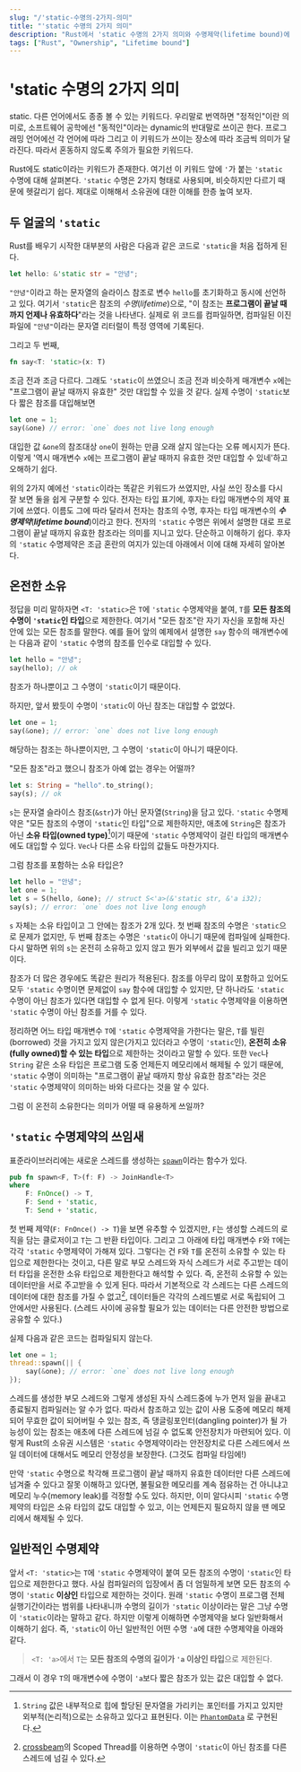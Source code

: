 ```yaml
---
slug: "/'static-수명의-2가지-의미"
title: "'static 수명의 2가지 의미"
description: "Rust에서 'static 수명의 2가지 의미와 수명제약(lifetime bound)에 대해"
tags: ["Rust", "Ownership", "Lifetime bound"]
---
```


# 'static 수명의 2가지 의미

static. 다른 언어에서도 종종 볼 수 있는 키워드다.
우리말로 번역하면 "정적인"이란 의미로, 소프트웨어 공학에선 "동적인"이라는 dynamic의 반대말로 쓰이곤 한다.
프로그래밍 언어에선 각 언어에 따라 그리고 이 키워드가 쓰이는 장소에 따라 조금씩 의미가 달라진다.
따라서 혼동하지 않도록 주의가 필요한 키워드다.

Rust에도 static이라는 키워드가 존재한다.
여기선 이 키워드 앞에 `'`가 붙는 `'static` 수명에 대해 살펴본다.
`'static` 수명은 2가지 형태로 사용되며, 비슷하지만 다르기 때문에 헷갈리기 쉽다.
제대로 이해해서 소유권에 대한 이해를 한층 높여 보자.

## 두 얼굴의 `'static`

Rust를 배우기 시작한 대부분의 사람은 다음과 같은 코드로 `'static`을 처음 접하게 된다.

```rust
let hello: &'static str = "안녕";
```

`"안녕"`이라고 하는 문자열의 슬라이스 참조로 변수 `hello`를 초기화하고 동시에 선언하고 있다.
여기서 `'static`은 참조의 _수명_(_lifetime_)으로,
"이 참조는 **프로그램이 끝날 때까지 언제나 유효하다**"라는 것을 나타낸다.
실제로 위 코드를 컴파일하면, 컴파일된 이진 파일에 `"안녕"`이라는 문자열 리터럴이 특정 영역에 기록된다.

그리고 두 번째,

```rust
fn say<T: 'static>(x: T)
```

조금 전과 조금 다르다.
그래도 `'static`이 쓰였으니 조금 전과 비슷하게 매개변수 `x`에는 "프로그램이 끝날 때까지 유효한" 것만 대입할 수 있을 것 같다.
실제 수명이 `'static`보다 짧은 참조를 대입해보면

```rust
let one = 1;
say(&one) // error: `one` does not live long enough
```

대입한 값 `&one`의 참조대상 `one`이 원하는 만큼 오래 살지 않는다는 오류 메시지가 뜬다.
이렇게 '역시 매개변수 `x`에는 프로그램이 끝날 때까지 유효한 것만 대입할 수 있네'하고 오해하기 쉽다.

위의 2가지 예에선 `'static`이라는 똑같은 키워드가 쓰였지만, 사실 쓰인 장소를 다시 잘 보면 둘을 쉽게 구분할 수 있다.
전자는 타입 표기에, 후자는 타입 매개변수의 제약 표기에 쓰였다.
이름도 그에 따라 달라서 전자는 참조의 수명, 후자는 타입 매개변수의 **_수명제약_**(**_lifetime bound_**)이라고 한다.
전자의 `'static` 수명은 위에서 설명한 대로 프로그램이 끝날 때까지 유효한 참조라는 의미를 지니고 있다. 단순하고 이해하기 쉽다.
후자의 `'static` 수명제약은 조금 혼란의 여지가 있는데 아래에서 이에 대해 자세히 알아본다.

## 온전한 소유

정답을 미리 말하자면 `<T: 'static>`은 `T`에 `'static` 수명제약을 붙여,
`T`를 **모든 참조의 수명이 `'static`인 타입**으로 제한한다.
여기서 "모든 참조"란 자기 자신을 포함해 자신 안에 있는 모든 참조를 말한다.
예를 들어 앞의 예제에서 설명한 `say` 함수의 매개변수에는 다음과 같이 `'static` 수명의 참조를 인수로 대입할 수 있다.

```rust
let hello = "안녕";
say(hello); // ok
```

참조가 하나뿐이고 그 수명이 `'static`이기 때문이다.

하지만, 앞서 봤듯이 수명이 `'static`이 아닌 참조는 대입할 수 없었다.

```rust
let one = 1;
say(&one); // error: `one` does not live long enough
```

해당하는 참조는 하나뿐이지만, 그 수명이 `'static`이 아니기 때문이다.

"모든 참조"라고 했으니 참조가 아예 없는 경우는 어떨까?

```rust
let s: String = "hello".to_string();
say(s); // ok
```

`s`는 문자열 슬라이스 참조(`&str`)가 아닌 문자열(`String`)을 담고 있다.
`'static` 수명제약은 "모든 참조의 수명이 `'static`인 타입"으로 제한하지만,
애초에 `String`은 참조가 아닌 **소유 타입(owned type)**[^1]이기 때문에
`'static` 수명제약이 걸린 타입의 매개변수에도 대입할 수 있다.
`Vec`나 다른 소유 타입의 값들도 마찬가지다.

그럼 참조를 포함하는 소유 타입은?

```rust
let hello = "안녕";
let one = 1;
let s = S(hello, &one); // struct S<'a>(&'static str, &'a i32);
say(s); // error: `one` does not live long enough
```

`s` 자체는 소유 타입이고 그 안에는 참조가 2개 있다.
첫 번째 참조의 수명은 `'static`으로 문제가 없지만,
두 번째 참조는 수명은 `'static`이 아니기 때문에 컴파일에 실패한다.
다시 말하면 위의 `s`는 온전히 소유하고 있지 않고 뭔가 외부에서 값을 빌리고 있기 때문이다.

참조가 더 많은 경우에도 똑같은 원리가 적용된다.
참조를 아무리 많이 포함하고 있어도 모두 `'static` 수명이면 문제없이 `say` 함수에 대입할 수 있지만,
단 하나라도 `'static` 수명이 아닌 참조가 있다면 대입할 수 없게 된다.
이렇게 `'static` 수명제약을 이용하면 `'static` 수명이 아닌 참조를 거를 수 있다.

정리하면 어느 타입 매개변수 `T`에 `'static` 수명제약을 가한다는 말은,
`T`를 빌린(borrowed) 것을 가지고 있지 않은(가지고 있더라고 수명이 `'static`인),
**온전히 소유(fully owned)할 수 있는 타입**으로 제한하는 것이라고 말할 수 있다.
또한 `Vec`나 `String` 같은 소유 타입은 프로그램 도중 언제든지 메모리에서 해제될 수 있기 때문에,
`'static` 수명이 의미하는 "프로그램이 끝날 때까지 항상 유효한 참조"라는 것은
`'static` 수명제약이 의미하는 바와 다르다는 것을 알 수 있다.

그럼 이 온전히 소유한다는 의미가 어떨 때 유용하게 쓰일까?

## `'static` 수명제약의 쓰임새

표준라이브러리에는 새로운 스레드를 생성하는
[`spawn`](https://doc.rust-lang.org/std/thread/fn.spawn.html)이라는 함수가 있다.

```rust
pub fn spawn<F, T>(f: F) -> JoinHandle<T>
where
    F: FnOnce() -> T,
    F: Send + 'static,
    T: Send + 'static,
```

첫 번째 제약(`F: FnOnce() -> T`)을 보면 유추할 수 있겠지만,
`F`는 생성할 스레드의 로직을 담는 클로저이고 `T`는 그 반환 타입이다.
그리고 그 아래에 타입 매개변수 `F`와 `T`에는 각각 `'static` 수명제약이 가해져 있다.
그렇다는 건 `F`와 `T`를 온전히 소유할 수 있는 타입으로 제한한다는 것이고,
다른 말로 부모 스레드와 자식 스레드가 서로 주고받는 데이터 타입을 온전한 소유 타입으로 제한한다고 해석할 수 있다.
즉, 온전히 소유할 수 있는 데이터만을 서로 주고받을 수 있게 된다.
따라서 기본적으로 각 스레드는 다른 스레드의 데이터에 대한 참조를 가질 수 없고[^2],
데이터들은 각각의 스레드별로 서로 독립되어 그 안에서만 사용된다.
(스레드 사이에 공유할 필요가 있는 데이터는 다른 안전한 방법으로 공유할 수 있다.)

실제 다음과 같은 코드는 컴파일되지 않는다.

```rust
let one = 1;
thread::spawn(|| {
    say(&one); // error: `one` does not live long enough
});
```

스레드를 생성한 부모 스레드와 그렇게 생성된 자식 스레드중에
누가 먼저 일을 끝내고 종료될지 컴파일러는 알 수가 없다.
따라서 참조하고 있는 값이 사용 도중에 메모리 해제되어 무효한 값이 되어버릴 수 있는 참조,
즉 댕글링포인터(dangling pointer)가 될 가능성이 있는 참조는
애초에 다른 스레드에 넘길 수 없도록 안전장치가 마련되어 있다.
이렇게 Rust의 소유권 시스템은 `'static` 수명제약이라는 안전장치로
다른 스레드에서 쓰일 데이터에 대해서도 메모리 안정성을 보장한다.
(그것도 컴파일 타임에!)

만약 `'static` 수명으로 착각해 프로그램이 끝날 때까지 유효한 데이터만 다른 스레드에 넘겨줄 수 있다고 잘못 이해하고 있다면,
불필요한 메모리를 계속 점유하는 건 아니냐고 메모리 누수(memory leak)를 걱정할 수도 있다.
하지만, 이미 알다시피 `'static` 수명제약의 타입은 소유 타입의 값도 대입할 수 있고,
이는 언제든지 필요하지 않을 땐 메모리에서 해제될 수 있다.

## 일반적인 수명제약

앞서 `<T: 'static>`는 `T`에 `'static` 수명제약이 붙여 모든 참조의 수명이 `'static`인 타입으로 제한한다고 했다.
사실 컴파일러의 입장에서 좀 더 엄밀하게 보면 모든 참조의 수명이 `'static` **이상인** 타입으로 제한하는 것이다.
원래 `'static` 수명이 프로그램 전체 실행기간이라는 범위를 나타내니까
수명의 길이가 `'static` 이상이라는 말은 그냥 수명이 `'static`이라는 말하고 같다.
하지만 이렇게 이해하면 수명제약을 보다 일반화해서 이해하기 쉽다.
즉, `'static`이 아닌 일반적인 어떤 수명 `'a`에 대한 수명제약을 아래와 같다.

> `<T: 'a>`에서 `T`는 **모든 참조의 수명의 길이가 `'a` 이상인 타입**으로 제한된다.

그래서 이 경우 `T`의 매개변수에 수명이 `'a`보다 짧은 참조가 있는 값은 대입할 수 없다.

[^1]:
    `String` 값은 내부적으로 힙에 할당된 문자열을 가리키는 포인터를 가지고 있지만 외부적(논리적)으로는 소유하고 있다고 표현된다.
    이는 [`PhantomData`](https://doc.rust-lang.org/std/marker/struct.PhantomData.html) 로 구현된다.

[^2]:
    [crossbeam](https://github.com/crossbeam-rs/crossbeam)의 Scoped Thread를 이용하면
    수명이 `'static`이 아닌 참조를 다른 스레드에 넘길 수 있다.

